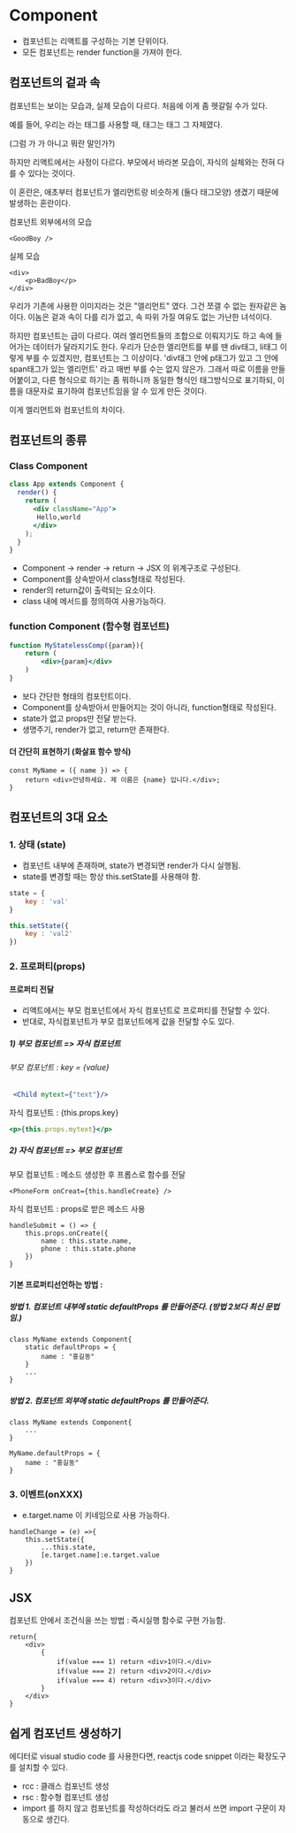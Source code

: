 # Component

- 컴포넌트는 리액트를 구성하는 기본 단위이다. 
- 모든 컴포넌트는 render function을 가져야 한다. 



## 컴포넌트의 겉과 속

컴포넌트는 보이는 모습과, 실제 모습이 다르다.  처음에 이게 좀 헷갈릴 수가 있다. 

예를 들어, 우리는 <img/>라는 태그를 사용할 때, <img/>태그는 <img/>태그 그 자체였다.  

(그럼 <img/>가 <img/>가 아니고 뭐란 말인가?) 



하지만 리액트에서는 사정이 다르다. 부모에서 바라본 모습이, 자식의 실체와는 전혀 다를 수 있다는 것이다. 

이 혼란은, 애초부터 컴포넌트가 엘리먼트랑 비슷하게 (둘다 태그모양) 생겼기 때문에 발생하는 혼란이다. 



컴포넌트 외부에서의 모습

```react
<GoodBoy />
```



실제 모습

```react
<div>
    <p>BadBoy</p>
</div>
```



우리가 기존에 사용한 이미지라는 것은 "엘리먼트" 였다. 그건 쪼갤 수 없는 원자같은 놈이다.  이놈은 겉과 속이 다를 리가 없고, 속 따위 가질 여유도 없는 가난한 녀석이다. 

하지만 컴포넌트는 급이 다르다.  여러 엘리먼트들의 조합으로 이뤄지기도 하고 속에 들어가는 데이터가 달라지기도 한다. 우리가 단순한 엘리먼트를 부를 땐 div태그, li태그 이렇게 부를 수 있겠지만, 컴포넌트는 그 이상이다. 'div태그 안에 p태그가 있고 그 안에 span태그가 있는 엘리먼트' 라고 매번 부를 수는 없지 않은가. 그래서 따로 이름을 만들어붙이고, 다른 형식으로 하기는 좀 뭐하니까 동일한 형식인 태그방식으로 표기하되, 이름을 대문자로 표기하여 컴포넌트임을 알 수 있게 만든 것이다. 

이게 엘리먼트와 컴포넌트의 차이다. 









## 컴포넌트의 종류

### Class Component

```jsx
class App extends Component {
  render() {
    return (
      <div className="App">
       Hello,world
      </div>
    );
  }
}
```

- Component -> render -> return -> JSX 의 위계구조로 구성된다. 
- Component를 상속받아서 class형태로 작성된다. 
- render의 return값이 출력되는 요소이다. 
- class 내에 메서드를 정의하여 사용가능하다. 



### function Component (함수형 컴포넌트)

```jsx
function MyStatelessComp({param}){
    return (
        <div>{param}</div>
    )
}
```

- 보다 간단한 형태의 컴포턴트이다. 
- Component를 상속받아서 만들어지는 것이 아니라, function형태로 작성된다. 
- state가 없고 props만 전달 받는다. 
- 생명주기, render가 없고, return만 존재한다. 



#### 더 간단히 표현하기 (화살표 함수 방식)

```react
const MyName = ({ name }) => {
    return <div>안녕하세요. 제 이름은 {name} 입니다.</div>;
}
```





## 컴포넌트의 3대 요소



### 1. 상태 (state)

- 컴포넌트 내부에 존재하며, state가 변경되면 render가 다시 실행됨.
- state를 변경할 때는 항상 this.setState를 사용해야 함.

```javascript
state = {
    key : 'val'
}

this.setState({
    key : 'val2'
})
```



### 2. 프로퍼티(props) 



#### 프로퍼티 전달

- 리액트에서는 부모 컴포넌트에서 자식 컴포넌트로 프로퍼티를 전달할 수 있다. 
- 반대로, 자식컴포넌트가 부모 컴포넌트에게 값을 전달할 수도 있다. 



##### 1) 부모 컴포넌트 =>  자식 컴포넌트

###### 부모 컴포넌트  :  key = {value}

```jsx
 <Child mytext={"text"}/>
```

자식 컴포넌트 : {this.props.key}

```jsx
<p>{this.props.mytext}</p>
```



##### 2) 자식 컴포넌트 => 부모 컴포넌트

부모 컴포넌트 : 메소드 생성한 후 프롭스로 함수를 전달

```react
<PhoneForm onCreat={this.handleCreate} />
```

자식 컴포넌트 : props로 받은 메소드 사용

``` react
handleSubmit = () => {
    this.props.onCreate({
        name : this.state.name,
        phone : this.state.phone
    })
}
```







#### 기본 프로퍼티선언하는 방법 : 

##### 방법 1. 컴포넌트 내부에 static defaultProps 를 만들어준다. (방법 2보다 최신 문법임.)

```react
class MyName extends Component{
	static defaultProps = {
    	name : "홍길동"
	}   
	...
}
```



##### 방법 2. 컴포넌트 외부에 static defaultProps 를 만들어준다.

```react
class MyName extends Component{
	...
}

MyName.defaultProps = {
    name : "홍길동"
}
```







### 3. 이벤트(onXXX)

- e.target.name 이 키네임으로 사용 가능하다. 

```react
handleChange = (e) =>{
    this.setState({
        ...this.state,
        [e.target.name]:e.target.value
    })
}
```





## JSX

컴포넌트 안에서 조건식을 쓰는 방법 : 즉시실행 함수로 구현 가능함.

```react
return{
    <div>
        {
            if(value === 1) return <div>1이다.</div>
            if(value === 2) return <div>2이다.</div>
            if(value === 4) return <div>3이다.</div>
        }
    </div>
}
```





## 쉽게 컴포넌트 생성하기

에디터로 visual studio code 를 사용한다면, reactjs code snippet 이라는 확장도구를 설치할  수 있다. 

- rcc : 클래스 컴포넌트 생성
- rsc : 함수형 컴포넌트 생성
- import 를 하지 않고 컴포넌트를 작성하더라도 <MyComponent/> 라고 불러서 쓰면 import 구문이 자동으로 생긴다. 